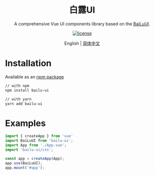 <div align="center">
  <h1>白露UI</h1>
</div>

<div align="center">

A comprehensive Vue UI components library based on the [BaiLuUI](https://).

[![license](https://img.shields.io/badge/license-MIT-blue.svg)]()

</div>

<div align="center">

English | [简体中文](./README.zh-CN.md)

</div>

# Installation

Available as an [npm package](https://www.npmjs.com/package/bailu-ui)

```bash
// with npm
npm install bailu-ui

// with yarn
yarn add bailu-ui
```

# Examples

```typescript
import { createApp } from 'vue'
import BaiLuUI from 'bailu-ui';
import App from './App.vue';
import 'bailu-ui/css';

const app = createApp(App);
app.use(BaiLuUI);
app.mount('#app');
```